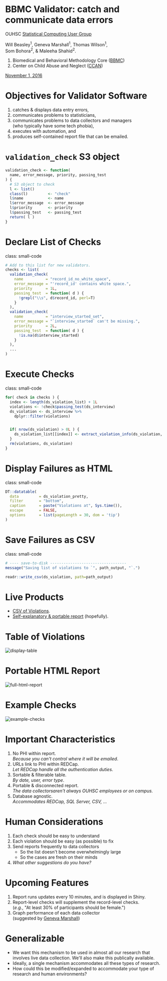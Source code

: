 <style type="text/css">
.small-code pre code {
   font-size: 1.1em;
}
</style>



BBMC Validator: catch and communicate data errors
========================================================

OUHSC [Statistical Computing User Group](https://github.com/OuhscBbmc/StatisticalComputing)

Will Beasley<sup>1</sup>, Geneva Marshall<sup>1</sup>, Thomas Wilson<sup>1</sup>,<br/>Som Bohora<sup>2</sup>, & Maleeha Shahid<sup>2</sup>.


1. Biomedical and Behavioral Methodology Core ([BBMC](http://ouhsc.edu/BBMC/))
1. Center on Child Abuse and Neglect ([CCAN](https://www.oumedicine.com/department-of-pediatrics/department-sections/devbehav/center-on-child-abuse-and-neglect))

[November 1, 2016](https://github.com/OuhscBbmc/StatisticalComputing/tree/master/2016-presentations/11-november)



Objectives for Validator Software
========================================================

1. catches & displays data entry errors,
1. communicates problems to statisticians,
1. communicates problems to data collectors and managers<br/>(who typically have some tech phobia),
1. executes with automation, and
1. produces self-contained report file that can be emailed. 



`validation_check` S3 object
========================================================

```r
validation_check <- function( 
  name, error_message, priority, passing_test 
) {
  # S3 object to check
  l <- list()
  class(l)         <- "check"
  l$name           <- name
  l$error_message  <- error_message
  l$priority       <- priority
  l$passing_test   <- passing_test
  return( l )
}
```


Declare List of Checks
========================================================
class: small-code

```r
# Add to this list for new validators.
checks <- list(
  validation_check(
    name          = "record_id_no_white_space",
    error_message = "'record_id' contains white space.",
    priority      = 1L,
    passing_test  = function( d ) {
      !grepl("\\s", d$record_id, perl=T)
    }
  ),
  validation_check(
    name          = "interview_started_set",
    error_message = "`interview_started` can't be missing.",
    priority      = 2L,
    passing_test  = function( d ) {
      !is.na(d$interview_started)
    }
  ),
  ...
)
```

Execute Checks
========================================================
class: small-code

```r
for( check in checks ) {
  index <- length(ds_violation_list) + 1L
  violations <- !check$passing_test(ds_interview)
  ds_violation <- ds_interview %>%
    dplyr::filter(violations)


  if( nrow(ds_violation) > 0L ) {
    ds_violation_list[[index]] <- extract_violation_info(ds_violation, check)
  }
  rm(violations, ds_violation)
}
```

Display Failures as HTML
========================================================
class: small-code

```r
DT::datatable(
  data         = ds_violation_pretty,
  filter       = "bottom",
  caption      = paste("Violations at", Sys.time()),
  escape       = FALSE,
  options      = list(pageLength = 30, dom = 'tip')
)
```

Save Failures as CSV
========================================================
class: small-code

```r
# ---- save-to-disk ----------------------------------
message("Saving list of violations to `", path_output, "`.")

readr::write_csv(ds_violation, path=path_output)
```

Live Products
========================================================

* [CSV of Violations](https://github.com/OuhscBbmc/StatisticalComputing/blob/master/2016-presentations/11-november/survey-violation.csv).
* [Self-explanatory & portable report](https://rawgit.com/OuhscBbmc/StatisticalComputing/master/2016-presentations/11-november/survey-validation.html) (hopefully).

Table of Violations
========================================================
![display-table](images/display-table.png)

Portable HTML Report
========================================================
![full-html-report](images/full-html-report.png)


Example Checks
========================================================
![example-checks](example-checks.R)



Important Characteristics
========================================================
 
1. No PHI within report.<br/>*Because you can't control where it will be emailed*.
1. URLs link to PHI within REDCap.<br/>*Let REDCap handle all the authentication duties*.
1. Sortable & filterable table.<br/>*By date, user, error type*.
1. Portable & disconnected report.<br/>*The data collectorsaren't always OUHSC employees or on campus.*
1. Database agnostic.<br/>*Accommodates REDCap, SQL Server, CSV, ...*


Human Considerations
========================================================
1. Each check should be easy to understand
1. Each violation should be easy (as possible) to fix
1. Send reports frequently to data collectors
    * So the list doesn't become overwhelmingly large
    * So the cases are fresh on their minds
1. *What other suggestions do you have?*


Upcoming Features
========================================================
1. Report runs updates every 10 minutes, and is displayed in Shiny.
1. Report-level checks will supplement the record-level checks.<br/>(*e.g.*, "At least 30% of participants should be female.")
1. Graph performance of each data collector<br/>(suggested by [Geneva Marshall](http://ouhsc.edu/bbmc/team/))

Generalizable
========================================================
* We want this mechanism to be used in almost all our research that involves live data collection.  We'll also make this publically available.
* Ideally, a single mechanism accommodates all these types of research.
* How could this be modified/expanded to accommodate your type of research and human environments?
